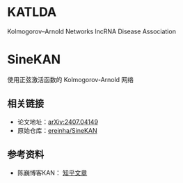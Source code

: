 # KATLDA
Kolmogorov–Arnold Networks lncRNA Disease Association

# SineKAN

使用正弦激活函数的 Kolmogorov-Arnold 网络

## 相关链接

- 论文地址：[arXiv:2407.04149](https://arxiv.org/html/2407.04149?_immersive_translate_auto_translate=1)
- 原始仓库：[ereinha/SineKAN](https://github.com/ereinha/SineKAN)

## 参考资料
- 陈巍博客KAN： [知乎文章](https://zhuanlan.zhihu.com/p/695830208)